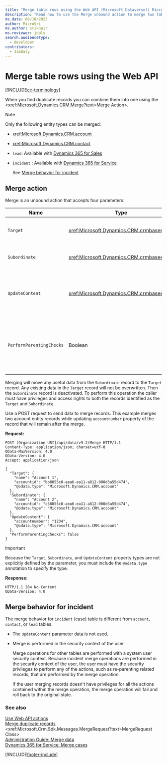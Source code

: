 ```yaml
---
title: "Merge table rows using the Web API (Microsoft Dataverse)| Microsoft Docs"
description: "Read how to use the Merge unbound action to merge two table rows"
ms.date: 08/10/2023
author: MicroSri
ms.author: sriknair
ms.reviewer: jdaly
search.audienceType: 
  - developer
contributors: 
  - JimDaly
---
```


# Merge table rows using the Web API

[!INCLUDE[cc-terminology](../includes/cc-terminology.md)]

When you find duplicate records you can combine them into one using the <xref:Microsoft.Dynamics.CRM.Merge?text=Merge Action>.

> [!NOTE]
> Only the following entity types can be merged:
> - <xref:Microsoft.Dynamics.CRM.account>
> - <xref:Microsoft.Dynamics.CRM.contact>
> - `lead`: Available with [Dynamics 365 for Sales](/dynamics365/sales/help-hub)
> - `incident` : Available with [Dynamics 365 for Service](/dynamics365/customer-service/help-hub)
>
>   See [Merge behavior for incident](#merge-behavior-for-incident)

## Merge action

Merge is an unbound action that accepts four parameters:

|Name  |Type  |Description| Optional|
|---------|---------|---------|---------|
|`Target`|<xref:Microsoft.Dynamics.CRM.crmbaseentity>|The target of the merge operation.| No|
|`Subordinate`|<xref:Microsoft.Dynamics.CRM.crmbaseentity>|The entity record from which to merge data.| No|
|`UpdateContent`|<xref:Microsoft.Dynamics.CRM.crmbaseentity>|Additional entity attributes to be set during the merge operation.| Yes|
|`PerformParentingChecks`|Boolean|Indicates whether to check if the parent information is different for the two entity records.| No|

Merging will move any useful data from the `Subordinate` record to the `Target` record. Any existing data in the `Target` record will not be overwritten. Then the `Subordinate` record is deactivated.
To perform this operation the caller must have privileges and access rights to both the records identified as the `Target` and `Subordinate`.

Use a POST request to send data to merge records. 
This example merges two account entity records while updating `accountnumber` property of the record that will remain after the merge.

**Request:**

```http
POST [Organization URI]/api/data/v9.2/Merge HTTP/1.1
Content-Type: application/json; charset=utf-8
OData-MaxVersion: 4.0
OData-Version: 4.0
Accept: application/json

{
  "Target": {
    "name": "Account 1",
    "accountid": "bb8055c0-aea6-ea11-a812-000d3a55d474",
    "@odata.type": "Microsoft.Dynamics.CRM.account"
  },
  "Subordinate": {
    "name": "Account 2",
    "accountid": "c38055c0-aea6-ea11-a812-000d3a55d474",
    "@odata.type": "Microsoft.Dynamics.CRM.account"
  },
  "UpdateContent": {
    "accountnumber": "1234",
    "@odata.type": "Microsoft.Dynamics.CRM.account"
  },
  "PerformParentingChecks": false
}
```

> [!IMPORTANT]
> Because the `Target`, `Subordinate`, and `UpdateContent` property types are not explicitly defined by the parameter, you must include the `@odata.type` annotation to specify the type.

**Response:** 

```http
HTTP/1.1 204 No Content
OData-Version: 4.0
```

## Merge behavior for incident

The merge behavior for `incident` (case) table is different from `account`, `contact`, or `lead` tables.

- The `UpdateContent` parameter data is not used.
- Merge is performed in the security context of the user

   Merge operations for other tables are performed with a system user security context. Because incident merge operations are performed in the security context of the user, the user must have the security privileges to perform any of the actions, such as re-parenting related records, that are performed by the merge operation.

   If the user merging records doesn't have privileges for all the actions contained within the merge operation, the merge operation will fail and roll back to the original state.

### See also

[Use Web API actions](use-web-api-actions.md)<br />
[Merge duplicate records](../../../user/merge-duplicate-records.md)<br />
<xref:Microsoft.Crm.Sdk.Messages.MergeRequest?text=MergeRequest Class><br />
[Administration Guide: Merge data](/power-platform/admin/merge-data)<br />
[Dynamics 365 for Service: Merge cases](/dynamics365/customer-service/customer-service-hub-user-guide-merge-cases)

[!INCLUDE[footer-include](../../../includes/footer-banner.md)]
